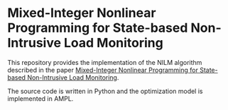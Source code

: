 # Mixed-Integer Nonlinear Programming for State-based Non-Intrusive Load Monitoring 
This repository provides the implementation of the NILM algorithm described in the paper [Mixed-Integer Nonlinear Programming for State-based Non-Intrusive Load Monitoring](http://arxiv.org/abs/2106.09158).

The source code is written in Python and the optimization model is implemented in AMPL.
